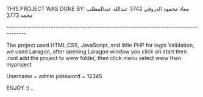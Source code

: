 THIS PROJECT WAS DONE BY: معاذ محمود الدروقي 3742 عبدالله عبدالمطلب محمد
3773

\-\-\-\-\-\-\-\-\-\-\-\-\-\-\-\-\-\-\-\-\-\-\-\-\-\-\-\-\-\-\-\-\-\-\-\-\-\-\-\-\-\-\-\-\-\-\-\-\-\-\-\-\-\-\-\-\-\-\-\-\-\-\-\-\-\-\-\-\-\-\-\-\-\-\-\-\-\-\-\-\-\-\-\-\--

The project used HTML,CSS, JavaScript, and little PHP for login
Validation, we used Laragon, after opening Laragon window you click on start then :root add the project to www folder, 
then click menu select www then myproject

Username = admin password = 12345

ENJOY :) ..
